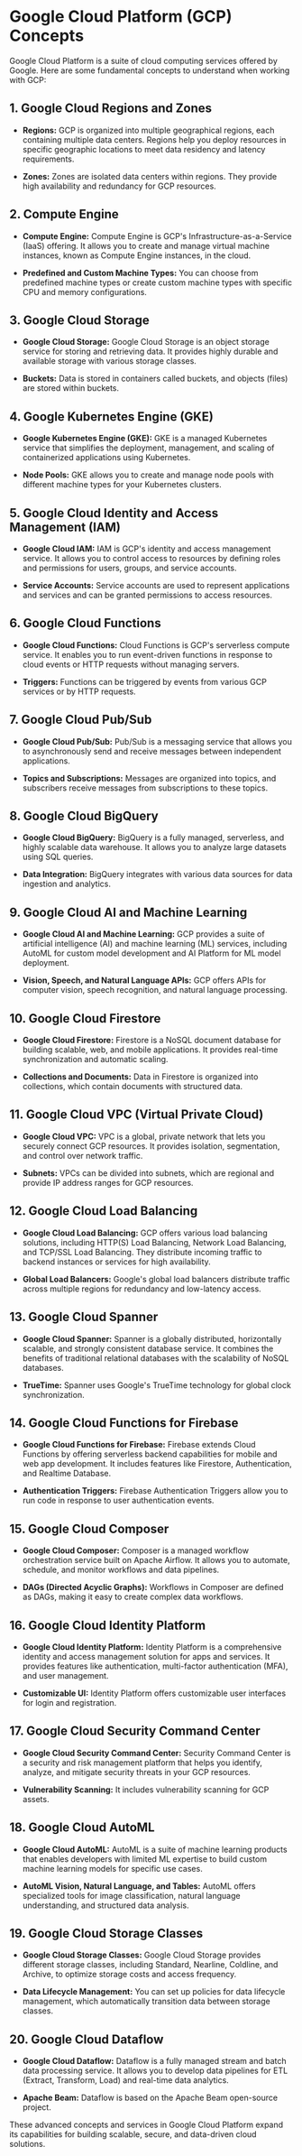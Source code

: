 # Google Cloud Platform (GCP) Concepts

Google Cloud Platform is a suite of cloud computing services offered by Google. Here are some fundamental concepts to understand when working with GCP:

## 1. **Google Cloud Regions and Zones**

- **Regions:** GCP is organized into multiple geographical regions, each containing multiple data centers. Regions help you deploy resources in specific geographic locations to meet data residency and latency requirements.

- **Zones:** Zones are isolated data centers within regions. They provide high availability and redundancy for GCP resources.

## 2. **Compute Engine**

- **Compute Engine:** Compute Engine is GCP's Infrastructure-as-a-Service (IaaS) offering. It allows you to create and manage virtual machine instances, known as Compute Engine instances, in the cloud.

- **Predefined and Custom Machine Types:** You can choose from predefined machine types or create custom machine types with specific CPU and memory configurations.

## 3. **Google Cloud Storage**

- **Google Cloud Storage:** Google Cloud Storage is an object storage service for storing and retrieving data. It provides highly durable and available storage with various storage classes.

- **Buckets:** Data is stored in containers called buckets, and objects (files) are stored within buckets.

## 4. **Google Kubernetes Engine (GKE)**

- **Google Kubernetes Engine (GKE):** GKE is a managed Kubernetes service that simplifies the deployment, management, and scaling of containerized applications using Kubernetes.

- **Node Pools:** GKE allows you to create and manage node pools with different machine types for your Kubernetes clusters.

## 5. **Google Cloud Identity and Access Management (IAM)**

- **Google Cloud IAM:** IAM is GCP's identity and access management service. It allows you to control access to resources by defining roles and permissions for users, groups, and service accounts.

- **Service Accounts:** Service accounts are used to represent applications and services and can be granted permissions to access resources.

## 6. **Google Cloud Functions**

- **Google Cloud Functions:** Cloud Functions is GCP's serverless compute service. It enables you to run event-driven functions in response to cloud events or HTTP requests without managing servers.

- **Triggers:** Functions can be triggered by events from various GCP services or by HTTP requests.

## 7. **Google Cloud Pub/Sub**

- **Google Cloud Pub/Sub:** Pub/Sub is a messaging service that allows you to asynchronously send and receive messages between independent applications.

- **Topics and Subscriptions:** Messages are organized into topics, and subscribers receive messages from subscriptions to these topics.

## 8. **Google Cloud BigQuery**

- **Google Cloud BigQuery:** BigQuery is a fully managed, serverless, and highly scalable data warehouse. It allows you to analyze large datasets using SQL queries.

- **Data Integration:** BigQuery integrates with various data sources for data ingestion and analytics.

## 9. **Google Cloud AI and Machine Learning**

- **Google Cloud AI and Machine Learning:** GCP provides a suite of artificial intelligence (AI) and machine learning (ML) services, including AutoML for custom model development and AI Platform for ML model deployment.

- **Vision, Speech, and Natural Language APIs:** GCP offers APIs for computer vision, speech recognition, and natural language processing.

## 10. **Google Cloud Firestore**

- **Google Cloud Firestore:** Firestore is a NoSQL document database for building scalable, web, and mobile applications. It provides real-time synchronization and automatic scaling.

- **Collections and Documents:** Data in Firestore is organized into collections, which contain documents with structured data.

## 11. **Google Cloud VPC (Virtual Private Cloud)**

- **Google Cloud VPC:** VPC is a global, private network that lets you securely connect GCP resources. It provides isolation, segmentation, and control over network traffic.

- **Subnets:** VPCs can be divided into subnets, which are regional and provide IP address ranges for GCP resources.

## 12. **Google Cloud Load Balancing**

- **Google Cloud Load Balancing:** GCP offers various load balancing solutions, including HTTP(S) Load Balancing, Network Load Balancing, and TCP/SSL Load Balancing. They distribute incoming traffic to backend instances or services for high availability.

- **Global Load Balancers:** Google's global load balancers distribute traffic across multiple regions for redundancy and low-latency access.

## 13. **Google Cloud Spanner**

- **Google Cloud Spanner:** Spanner is a globally distributed, horizontally scalable, and strongly consistent database service. It combines the benefits of traditional relational databases with the scalability of NoSQL databases.

- **TrueTime:** Spanner uses Google's TrueTime technology for global clock synchronization.

## 14. **Google Cloud Functions for Firebase**

- **Google Cloud Functions for Firebase:** Firebase extends Cloud Functions by offering serverless backend capabilities for mobile and web app development. It includes features like Firestore, Authentication, and Realtime Database.

- **Authentication Triggers:** Firebase Authentication Triggers allow you to run code in response to user authentication events.

## 15. **Google Cloud Composer**

- **Google Cloud Composer:** Composer is a managed workflow orchestration service built on Apache Airflow. It allows you to automate, schedule, and monitor workflows and data pipelines.

- **DAGs (Directed Acyclic Graphs):** Workflows in Composer are defined as DAGs, making it easy to create complex data workflows.

## 16. **Google Cloud Identity Platform**

- **Google Cloud Identity Platform:** Identity Platform is a comprehensive identity and access management solution for apps and services. It provides features like authentication, multi-factor authentication (MFA), and user management.

- **Customizable UI:** Identity Platform offers customizable user interfaces for login and registration.

## 17. **Google Cloud Security Command Center**

- **Google Cloud Security Command Center:** Security Command Center is a security and risk management platform that helps you identify, analyze, and mitigate security threats in your GCP resources.

- **Vulnerability Scanning:** It includes vulnerability scanning for GCP assets.

## 18. **Google Cloud AutoML** 


- **Google Cloud AutoML:** AutoML is a suite of machine learning products that enables developers with limited ML expertise to build custom machine learning models for specific use cases.

- **AutoML Vision, Natural Language, and Tables:** AutoML offers specialized tools for image classification, natural language understanding, and structured data analysis.

## 19. **Google Cloud Storage Classes**

- **Google Cloud Storage Classes:** Google Cloud Storage provides different storage classes, including Standard, Nearline, Coldline, and Archive, to optimize storage costs and access frequency.

- **Data Lifecycle Management:** You can set up policies for data lifecycle management, which automatically transition data between storage classes.

## 20. **Google Cloud Dataflow**

- **Google Cloud Dataflow:** Dataflow is a fully managed stream and batch data processing service. It allows you to develop data pipelines for ETL (Extract, Transform, Load) and real-time data analytics.

- **Apache Beam:** Dataflow is based on the Apache Beam open-source project.

These advanced concepts and services in Google Cloud Platform expand its capabilities for building scalable, secure, and data-driven cloud solutions.
